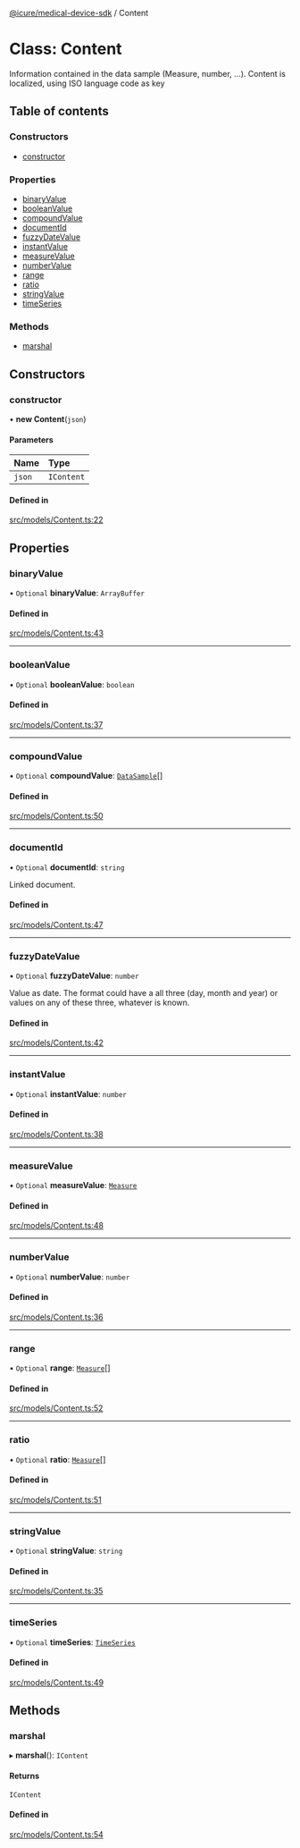 [@icure/medical-device-sdk](../modules.md) / Content

# Class: Content

Information contained in the data sample (Measure, number, ...). Content is localized, using ISO language code as key

## Table of contents

### Constructors

- [constructor](Content.md#constructor)

### Properties

- [binaryValue](Content.md#binaryvalue)
- [booleanValue](Content.md#booleanvalue)
- [compoundValue](Content.md#compoundvalue)
- [documentId](Content.md#documentid)
- [fuzzyDateValue](Content.md#fuzzydatevalue)
- [instantValue](Content.md#instantvalue)
- [measureValue](Content.md#measurevalue)
- [numberValue](Content.md#numbervalue)
- [range](Content.md#range)
- [ratio](Content.md#ratio)
- [stringValue](Content.md#stringvalue)
- [timeSeries](Content.md#timeseries)

### Methods

- [marshal](Content.md#marshal)

## Constructors

### constructor

• **new Content**(`json`)

#### Parameters

| Name | Type |
| :------ | :------ |
| `json` | `IContent` |

#### Defined in

[src/models/Content.ts:22](https://github.com/icure/icure-medical-device-js-sdk/blob/4df0728/src/models/Content.ts#L22)

## Properties

### binaryValue

• `Optional` **binaryValue**: `ArrayBuffer`

#### Defined in

[src/models/Content.ts:43](https://github.com/icure/icure-medical-device-js-sdk/blob/4df0728/src/models/Content.ts#L43)

___

### booleanValue

• `Optional` **booleanValue**: `boolean`

#### Defined in

[src/models/Content.ts:37](https://github.com/icure/icure-medical-device-js-sdk/blob/4df0728/src/models/Content.ts#L37)

___

### compoundValue

• `Optional` **compoundValue**: [`DataSample`](DataSample.md)[]

#### Defined in

[src/models/Content.ts:50](https://github.com/icure/icure-medical-device-js-sdk/blob/4df0728/src/models/Content.ts#L50)

___

### documentId

• `Optional` **documentId**: `string`

Linked document.

#### Defined in

[src/models/Content.ts:47](https://github.com/icure/icure-medical-device-js-sdk/blob/4df0728/src/models/Content.ts#L47)

___

### fuzzyDateValue

• `Optional` **fuzzyDateValue**: `number`

Value as date. The format could have a all three (day, month and year) or values on any of these three, whatever is known.

#### Defined in

[src/models/Content.ts:42](https://github.com/icure/icure-medical-device-js-sdk/blob/4df0728/src/models/Content.ts#L42)

___

### instantValue

• `Optional` **instantValue**: `number`

#### Defined in

[src/models/Content.ts:38](https://github.com/icure/icure-medical-device-js-sdk/blob/4df0728/src/models/Content.ts#L38)

___

### measureValue

• `Optional` **measureValue**: [`Measure`](Measure.md)

#### Defined in

[src/models/Content.ts:48](https://github.com/icure/icure-medical-device-js-sdk/blob/4df0728/src/models/Content.ts#L48)

___

### numberValue

• `Optional` **numberValue**: `number`

#### Defined in

[src/models/Content.ts:36](https://github.com/icure/icure-medical-device-js-sdk/blob/4df0728/src/models/Content.ts#L36)

___

### range

• `Optional` **range**: [`Measure`](Measure.md)[]

#### Defined in

[src/models/Content.ts:52](https://github.com/icure/icure-medical-device-js-sdk/blob/4df0728/src/models/Content.ts#L52)

___

### ratio

• `Optional` **ratio**: [`Measure`](Measure.md)[]

#### Defined in

[src/models/Content.ts:51](https://github.com/icure/icure-medical-device-js-sdk/blob/4df0728/src/models/Content.ts#L51)

___

### stringValue

• `Optional` **stringValue**: `string`

#### Defined in

[src/models/Content.ts:35](https://github.com/icure/icure-medical-device-js-sdk/blob/4df0728/src/models/Content.ts#L35)

___

### timeSeries

• `Optional` **timeSeries**: [`TimeSeries`](TimeSeries.md)

#### Defined in

[src/models/Content.ts:49](https://github.com/icure/icure-medical-device-js-sdk/blob/4df0728/src/models/Content.ts#L49)

## Methods

### marshal

▸ **marshal**(): `IContent`

#### Returns

`IContent`

#### Defined in

[src/models/Content.ts:54](https://github.com/icure/icure-medical-device-js-sdk/blob/4df0728/src/models/Content.ts#L54)
